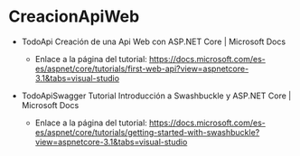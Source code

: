 # CreacionApiWeb

- TodoApi
	Creación de una Api Web con ASP.NET Core | Microsoft Docs

	* Enlace a la página del tutorial: 
		https://docs.microsoft.com/es-es/aspnet/core/tutorials/first-web-api?view=aspnetcore-3.1&tabs=visual-studio

- TodoApiSwagger
	Tutorial Introducción a Swashbuckle y ASP.NET Core | Microsoft Docs

	* Enlace a la página del tutorial: 
		https://docs.microsoft.com/es-es/aspnet/core/tutorials/getting-started-with-swashbuckle?view=aspnetcore-3.1&tabs=visual-studio
